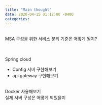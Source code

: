 ```yaml
---
title: "Main thought"
date: 2020-04-15 01:12:00 -0400
categories: 
---
```

<br>
MSA 구성을 위한 서비스 분리 기준은 어떻게 될지?<br>
<br><br>

Spring cloud <br>
- Config 서버 구현해보기<br>
- api gateway 구현해보기<br>
<br>
Docker 사용해보기<br>
실제 서버 구성은 어떻게 되있을지<br><br>
